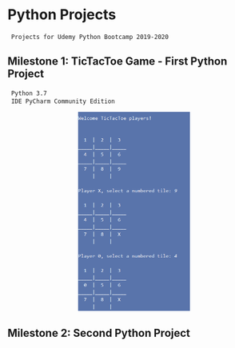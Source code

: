 # Python Projects
     Projects for Udemy Python Bootcamp 2019-2020

## Milestone 1: TicTacToe Game - First Python Project

     Python 3.7
     IDE PyCharm Community Edition

<p align="center">
 <kbd><img width="225" height="399" src="readme_assets/TicTacToe.png"></kbd>
</p>

## Milestone 2: Second Python Project

    
